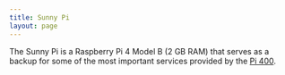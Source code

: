 ```yaml
---
title: Sunny Pi
layout: page
---
```


The Sunny Pi is a Raspberry Pi 4 Model B (2 GB RAM) that serves as a backup for some of the most important services provided by the [Pi 400](/infradocs/rpi).
